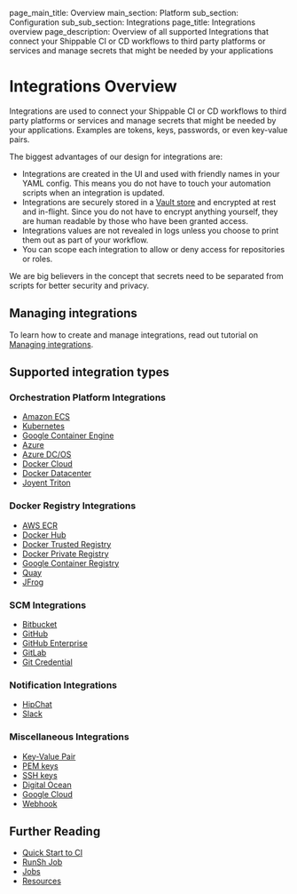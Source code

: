 page_main_title: Overview
main_section: Platform
sub_section: Configuration
sub_sub_section: Integrations
page_title: Integrations overview
page_description: Overview of all supported Integrations that connect your Shippable CI or CD workflows to third party platforms or services and manage secrets that might be needed by your applications

# Integrations Overview

Integrations are used to connect your Shippable CI or CD workflows to third party platforms or services and manage secrets that might be needed by your applications. Examples are tokens, keys, passwords, or even key-value pairs.

The biggest advantages of our design for integrations are:

* Integrations are created in the UI and used with friendly names in your YAML config. This means you do not have to touch your automation scripts when an integration is updated.
* Integrations are securely stored in a <a href="https://www.vaultproject.io/">Vault store</a> and encrypted at rest and in-flight. Since you do not have to encrypt anything yourself, they are human readable by those who have been granted access.
* Integrations values are not revealed in logs unless you choose to print them out as part of your workflow.
* You can scope each integration to allow or deny access for repositories or roles.

We are big believers in the concept that secrets need to be separated from scripts for better security and privacy.

## Managing integrations

To learn how to create and manage integrations, read out tutorial on [Managing integrations](/platform/tutorial/integration/subscription-integrations).

## Supported integration types

### Orchestration Platform Integrations

- [Amazon ECS](/platform/integration/aws-iam)
- [Kubernetes](/platform/integration/kubernetes)
- [Google Container Engine](/platform/integration/gcloudKey)
- [Azure](/platform/integration/azure-keys/)
- [Azure DC/OS](/platform/integration/azureDcosKey)
- [Docker Cloud](/platform/integration/dclKey)
- [Docker Datacenter](/platform/integration/ddcKey)
- [Joyent Triton](/platform/integration/joyentTritonKey)

### Docker Registry Integrations

- [AWS ECR](/platform/integration/aws-keys)
- [Docker Hub](/platform/integration/dockerRegistryLogin)
- [Docker Trusted Registry](/platform/integration/dockerRegistryLogin)
- [Docker Private Registry](/platform/integration/dockerRegistryLogin)
- [Google Container Registry](/platform/integration/gcloudKey)
- [Quay](/platform/integration/quayLogin)
- [JFrog](/platform/integration/jfrog-artifactoryKey)

### SCM Integrations

- [Bitbucket](/platform/integration/bitbucket)
- [GitHub](/platform/integration/github)
- [GitHub Enterprise](/platform/integration/github-enterprise)
- [GitLab](/platform/integration/gitlab)
- [Git Credential](/platform/integration/git-credential)

### Notification Integrations

- [HipChat](/platform/integration/hipchatKey)
- [Slack](/platform/integration/slackKey)

### Miscellaneous Integrations

- [Key-Value Pair](/platform/integration/key-value)
- [PEM keys](/platform/integration/pemKey)
- [SSH keys](/platform/integration/sshKey)
- [Digital Ocean](/platform/integration/do)
- [Google Cloud](/platform/integration/gcloudKey)
- [Webhook](/platform/integration/webhook)

## Further Reading
* [Quick Start to CI](/getting-started/ci-sample)
* [RunSh Job](/platform/workflow/job/runsh)
* [Jobs](/platform/workflow/job/overview)
* [Resources](/platform/workflow/resource/overview)
